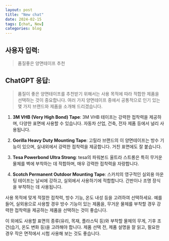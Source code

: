 ```yaml
---
layout: post
title: "New chat"
date: 2024-02-15
tags: [chat, New]
categories: blog
---
```


## 사용자 입력:
> 품질좋은 양면테이프 추천

## ChatGPT 응답:
> 품질이 좋은 양면테이프를 추천받기 위해서는 사용 목적에 따라 적합한 제품을 선택하는 것이 중요합니다. 여러 가지 양면테이프 중에서 공통적으로 인기 있는 몇 가지 브랜드와 제품을 소개해 드리겠습니다.

1. **3M VHB (Very High Bond) Tape**: 3M VHB 테이프는 강력한 접착력을 제공하며, 다양한 표면에 사용할 수 있습니다. 자동차 산업, 건축, 전자 제품 등에서 널리 사용됩니다.

2. **Gorilla Heavy Duty Mounting Tape**: 고릴라 브랜드의 이 양면테이프는 방수 기능이 있으며, 실내외에서 강력한 접착력을 제공합니다. 거친 표면에도 잘 붙습니다.

3. **Tesa Powerbond Ultra Strong**: tesa의 파워본드 울트라 스트롱은 특히 무거운 물체를 벽에 부착하는 데 적합하며, 매우 강력한 접착력을 자랑합니다.

4. **Scotch Permanent Outdoor Mounting Tape**: 스카치의 영구적인 실외용 마운팅 테이프는 날씨에 강하고, 실외에서 사용하기에 적합합니다. 간판이나 조명 장식을 부착하는 데 사용됩니다.

사용 목적에 맞게 적절한 접착력, 방수 기능, 온도 내성 등을 고려하여 선택하세요. 예를 들어, 실외용으로 사용할 경우 방수 기능이 있는 제품을, 무거운 물체를 부착할 경우 강력한 접착력을 제공하는 제품을 선택하는 것이 좋습니다.

이 외에도 사용할 표면의 종류(유리, 목재, 플라스틱 등)와 부착할 물체의 무게, 기후 조건(습기, 온도 변화 등)을 고려해야 합니다. 제품 선택 전, 제품 설명을 잘 읽고, 필요한 경우 작은 면적에서 시험 사용해 보는 것도 좋습니다.

